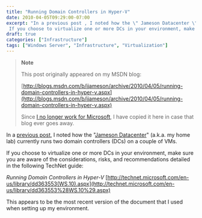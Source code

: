 ```yaml
---
title: "Running Domain Controllers in Hyper-V"
date: 2010-04-05T09:29:00-07:00
excerpt: "In a previous post , I noted how the \" Jameson Datacenter \" (a.k.a. my home lab) currently runs two domain controllers (DCs) on a couple of VMs. 
 If you choose to virtualize one or more DCs in your environment, make sure you are aware of the considerations..."
draft: true
categories: ["Infrastructure"]
tags: ["Windows Server", "Infrastructure", "Virtualization"]
---
```


> **Note**
>
> This post originally appeared on my MSDN blog:
>
> [http://blogs.msdn.com/b/jjameson/archive/2010/04/05/running-domain-controllers-in-hyper-v.aspx](http://blogs.msdn.com/b/jjameson/archive/2010/04/05/running-domain-controllers-in-hyper-v.aspx)
>
> Since [I no longer work for Microsoft](/blog/jjameson/2011/09/02/last-day-with-microsoft), I have copied it here in case that blog ever goes away.

In a [previous post](/blog/jjameson/2008/11/05/server-core-installation-accessing-windows-in-notification-period), I noted how the "[Jameson Datacenter](/blog/jjameson/2009/09/14/the-jameson-datacenter)" (a.k.a. my home lab) currently runs two domain controllers (DCs) on a couple of VMs.

If you choose to virtualize one or more DCs in your environment, make sure you are aware of the considerations, risks, and recommendations detailed in the following TechNet guide:

<cite>Running Domain Controllers in Hyper-V</cite>
[http://technet.microsoft.com/en-us/library/dd363553(WS.10).aspx](http://technet.microsoft.com/en-us/library/dd363553%28WS.10%29.aspx)

This appears to be the most recent version of the document that I used when setting up my environment.

